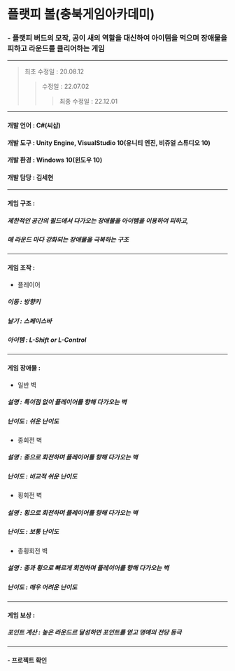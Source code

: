  # 플랫피 볼(충북게임아카데미)
 ### - 플랫피 버드의 모작, 공이 새의 역할을 대신하여 아이템을 먹으며 장애물을 피하고 라운드를 클리어하는 게임
---
> 최초 수정일 : 20.08.12
>> 수정일 : 22.07.02
>>> 최종 수정일 : 22.12.01
---
#### 개발 언어 : C#(씨샵)
#### 개발 도구 : Unity Engine, VisualStudio 10(유니티 엔진, 비쥬얼 스튜디오 10)
#### 개발 환경 : Windows 10(윈도우 10)
#### 개발 담당 : 김세현
---
#### 게임 구조 :
##### 제한적인 공간의 필드에서 다가오는 장애물을 아이템을 이용하여 피하고,
##### 매 라운드 마다 강화되는 장애물을 극복하는 구조
---
#### 게임 조작 :
* 플레이어
##### 이동 : 방향키
##### 날기 : 스페이스바
##### 아이템 : L-Shift or L-Control
---
#### 게임 장애물 :
* 일반 벽
##### 설명 : 특이점 없이 플레이어를 향해 다가오는 벽
##### 난이도 : 쉬운 난이도
* 종회전 벽
##### 설명 : 종으로 회전하며 플레이어를 향해 다가오는 벽
##### 난이도 : 비교적 쉬운 난이도
* 횡회전 벽
##### 설명 : 횡으로 회전하며 플레이어를 향해 다가오는 벽
##### 난이도 : 보통 난이도
* 종횡회전 벽
##### 설명 : 종과 횡으로 빠르게 회전하며 플레이어를 향해 다가오는 벽
##### 난이도 : 매우 어려운 난이도
---
#### 게임 보상 :
##### 포인트 계산 : 높은 라운드르 달성하면 포인트를 얻고 명예의 전당 등극
---
#### - 프로젝트 확인
